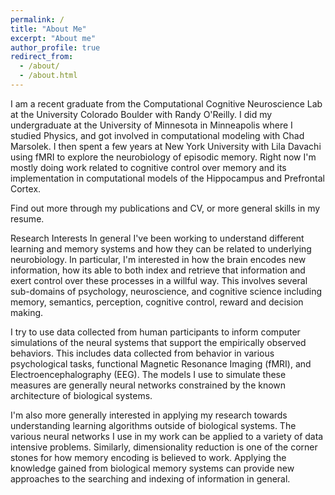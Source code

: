 ```yaml
---
permalink: /
title: "About Me"
excerpt: "About me"
author_profile: true
redirect_from:
  - /about/
  - /about.html
---
```


I am a recent graduate from the Computational Cognitive Neuroscience Lab at the University Colorado Boulder with Randy O'Reilly. I did my undergraduate at the University of Minnesota in Minneapolis where I studied Physics, and got involved in computational modeling with Chad Marsolek. I then spent a few years at New York University with Lila Davachi using fMRI to explore the neurobiology of episodic memory. Right now I'm mostly doing work related to cognitive control over memory and its implementation in computational models of the Hippocampus and Prefrontal Cortex.

Find out more through my publications and CV, or more general skills in my resume.


Research Interests
In general I've been working to understand different learning and memory systems and how they can be related to underlying neurobiology. In particular, I'm interested in how the brain encodes new information, how its able to both index and retrieve that information and exert control over these processes in a willful way. This involves several sub-domains of psychology, neuroscience, and cognitive science including memory, semantics, perception, cognitive control, reward and decision making.

I try to use data collected from human participants to inform computer simulations of the neural systems that support the empirically observed behaviors. This includes data collected from behavior in various psychological tasks, functional Magnetic Resonance Imaging (fMRI), and Electroencephalography (EEG). The models I use to simulate these measures are generally neural networks constrained by the known architecture of biological systems.

I'm also more generally interested in applying my research towards understanding learning algorithms outside of biological systems. The various neural networks I use in my work can be applied to a variety of data intensive problems. Similarly, dimensionality reduction is one of the corner stones for how memory encoding is believed to work. Applying the knowledge gained from biological memory systems can provide new approaches to the searching and indexing of information in general.